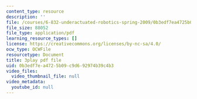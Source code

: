 ```yaml
---
content_type: resource
description: ''
file: /courses/6-832-underactuated-robotics-spring-2009/0b3edf7ea4725b09c9d692974b39c4b3_Z8oMbOj9IWM.pdf
file_size: 88052
file_type: application/pdf
learning_resource_types: []
license: https://creativecommons.org/licenses/by-nc-sa/4.0/
ocw_type: OCWFile
resourcetype: Document
title: 3play pdf file
uid: 0b3edf7e-a472-5b09-c9d6-92974b39c4b3
video_files:
  video_thumbnail_file: null
video_metadata:
  youtube_id: null
---
```

